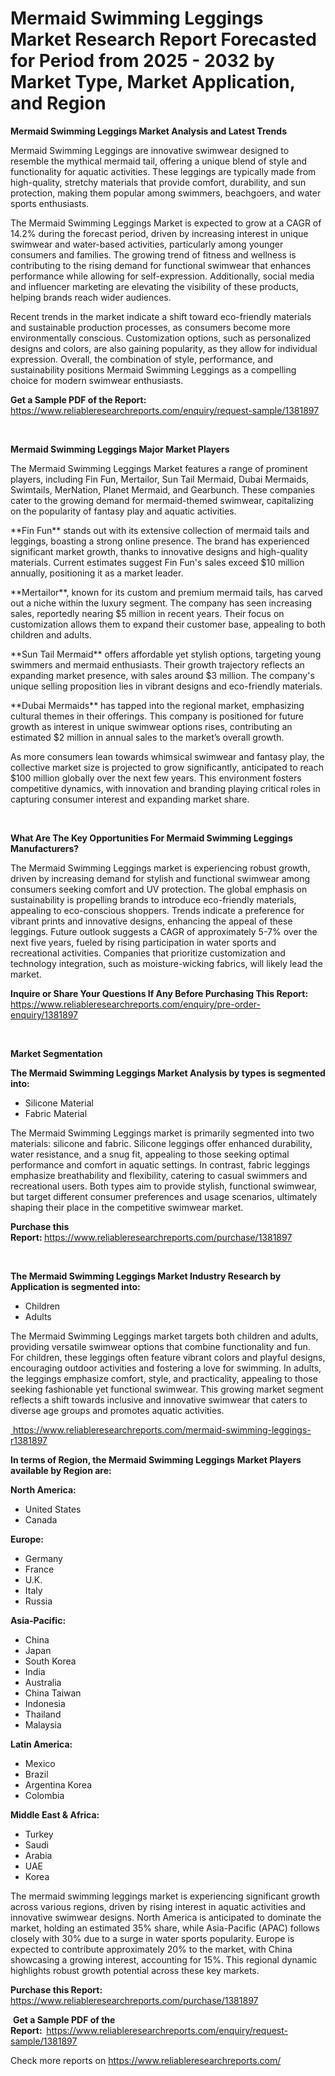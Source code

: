<p><h1>Mermaid Swimming Leggings Market Research Report Forecasted for Period from 2025 -  2032 by Market Type, Market Application, and Region</h1></p><p><strong>Mermaid Swimming Leggings Market Analysis and Latest Trends</strong></p>
<p><p>Mermaid Swimming Leggings are innovative swimwear designed to resemble the mythical mermaid tail, offering a unique blend of style and functionality for aquatic activities. These leggings are typically made from high-quality, stretchy materials that provide comfort, durability, and sun protection, making them popular among swimmers, beachgoers, and water sports enthusiasts.</p><p>The Mermaid Swimming Leggings Market is expected to grow at a CAGR of 14.2% during the forecast period, driven by increasing interest in unique swimwear and water-based activities, particularly among younger consumers and families. The growing trend of fitness and wellness is contributing to the rising demand for functional swimwear that enhances performance while allowing for self-expression. Additionally, social media and influencer marketing are elevating the visibility of these products, helping brands reach wider audiences.</p><p>Recent trends in the market indicate a shift toward eco-friendly materials and sustainable production processes, as consumers become more environmentally conscious. Customization options, such as personalized designs and colors, are also gaining popularity, as they allow for individual expression. Overall, the combination of style, performance, and sustainability positions Mermaid Swimming Leggings as a compelling choice for modern swimwear enthusiasts.</p></p>
<p><strong>Get a Sample PDF of the Report:&nbsp;</strong> <a href="https://www.reliableresearchreports.com/enquiry/request-sample/1381897?utm_campaign=2269&utm_medium=2&utm_source=Github&utm_content=ia&utm_term=05042025&utm_id=mermaid-swimming-leggings">https://www.reliableresearchreports.com/enquiry/request-sample/1381897</a></p>
<p>&nbsp;</p>
<p><strong>Mermaid Swimming Leggings Major Market Players</strong></p>
<p><p>The Mermaid Swimming Leggings Market features a range of prominent players, including Fin Fun, Mertailor, Sun Tail Mermaid, Dubai Mermaids, Swimtails, MerNation, Planet Mermaid, and Gearbunch. These companies cater to the growing demand for mermaid-themed swimwear, capitalizing on the popularity of fantasy play and aquatic activities.</p><p>**Fin Fun** stands out with its extensive collection of mermaid tails and leggings, boasting a strong online presence. The brand has experienced significant market growth, thanks to innovative designs and high-quality materials. Current estimates suggest Fin Fun's sales exceed $10 million annually, positioning it as a market leader.</p><p>**Mertailor**, known for its custom and premium mermaid tails, has carved out a niche within the luxury segment. The company has seen increasing sales, reportedly nearing $5 million in recent years. Their focus on customization allows them to expand their customer base, appealing to both children and adults.</p><p>**Sun Tail Mermaid** offers affordable yet stylish options, targeting young swimmers and mermaid enthusiasts. Their growth trajectory reflects an expanding market presence, with sales around $3 million. The company's unique selling proposition lies in vibrant designs and eco-friendly materials.</p><p>**Dubai Mermaids** has tapped into the regional market, emphasizing cultural themes in their offerings. This company is positioned for future growth as interest in unique swimwear options rises, contributing an estimated $2 million in annual sales to the market’s overall growth.</p><p>As more consumers lean towards whimsical swimwear and fantasy play, the collective market size is projected to grow significantly, anticipated to reach $100 million globally over the next few years. This environment fosters competitive dynamics, with innovation and branding playing critical roles in capturing consumer interest and expanding market share.</p></p>
<p>&nbsp;</p>
<p><strong>What Are The Key Opportunities For Mermaid Swimming Leggings Manufacturers?</strong></p>
<p><p>The Mermaid Swimming Leggings market is experiencing robust growth, driven by increasing demand for stylish and functional swimwear among consumers seeking comfort and UV protection. The global emphasis on sustainability is propelling brands to introduce eco-friendly materials, appealing to eco-conscious shoppers. Trends indicate a preference for vibrant prints and innovative designs, enhancing the appeal of these leggings. Future outlook suggests a CAGR of approximately 5-7% over the next five years, fueled by rising participation in water sports and recreational activities. Companies that prioritize customization and technology integration, such as moisture-wicking fabrics, will likely lead the market.</p></p>
<p><strong>Inquire or Share Your Questions If Any Before Purchasing This Report:</strong> <a href="https://www.reliableresearchreports.com/enquiry/pre-order-enquiry/1381897?utm_campaign=2269&utm_medium=2&utm_source=Github&utm_content=ia&utm_term=05042025&utm_id=mermaid-swimming-leggings">https://www.reliableresearchreports.com/enquiry/pre-order-enquiry/1381897</a></p>
<p>&nbsp;</p>
<p><strong>Market Segmentation</strong></p>
<p><strong>The Mermaid Swimming Leggings Market Analysis by types is segmented into:</strong></p>
<p><ul><li>Silicone Material</li><li>Fabric Material</li></ul></p>
<p><p>The Mermaid Swimming Leggings market is primarily segmented into two materials: silicone and fabric. Silicone leggings offer enhanced durability, water resistance, and a snug fit, appealing to those seeking optimal performance and comfort in aquatic settings. In contrast, fabric leggings emphasize breathability and flexibility, catering to casual swimmers and recreational users. Both types aim to provide stylish, functional swimwear, but target different consumer preferences and usage scenarios, ultimately shaping their place in the competitive swimwear market.</p></p>
<p><strong>Purchase this Report:&nbsp;</strong><a href="https://www.reliableresearchreports.com/purchase/1381897?utm_campaign=2269&utm_medium=2&utm_source=Github&utm_content=ia&utm_term=05042025&utm_id=mermaid-swimming-leggings">https://www.reliableresearchreports.com/purchase/1381897</a></p>
<p>&nbsp;</p>
<p><strong>The Mermaid Swimming Leggings Market Industry Research by Application is segmented into:</strong></p>
<p><ul><li>Children</li><li>Adults</li></ul></p>
<p><p>The Mermaid Swimming Leggings market targets both children and adults, providing versatile swimwear options that combine functionality and fun. For children, these leggings often feature vibrant colors and playful designs, encouraging outdoor activities and fostering a love for swimming. In adults, the leggings emphasize comfort, style, and practicality, appealing to those seeking fashionable yet functional swimwear. This growing market segment reflects a shift towards inclusive and innovative swimwear that caters to diverse age groups and promotes aquatic activities.</p></p>
<p><a href="https://www.reliableresearchreports.com/mermaid-swimming-leggings-r1381897?utm_campaign=2269&utm_medium=2&utm_source=Github&utm_content=ia&utm_term=05042025&utm_id=mermaid-swimming-leggings">&nbsp;https://www.reliableresearchreports.com/mermaid-swimming-leggings-r1381897</a></p>
<p><strong>In terms of Region, the Mermaid Swimming Leggings Market Players available by Region are:</strong></p>
<p>
    <p> <strong> North America: </strong>
        <ul>
            <li>United States</li>
            <li>Canada</li>
        </ul>
        </p> 
    <p> <strong> Europe: </strong>
        <ul>
            <li>Germany</li>
            <li>France</li>
            <li>U.K.</li>
            <li>Italy</li>
            <li>Russia</li>
        </ul>
        </p> 
    <p> <strong> Asia-Pacific: </strong>
        <ul>
            <li>China</li>
            <li>Japan</li>
            <li>South Korea</li>
            <li>India</li>
            <li>Australia</li>
            <li>China Taiwan</li>
            <li>Indonesia</li>
            <li>Thailand</li>
            <li>Malaysia</li>
        </ul>
        </p> 
    <p> <strong> Latin America: </strong>
        <ul>
            <li>Mexico</li>
            <li>Brazil</li>
            <li>Argentina Korea</li>
            <li>Colombia</li>
        </ul>
        </p> 
    <p> <strong> Middle East & Africa: </strong>
        <ul>
            <li>Turkey</li>
            <li>Saudi</li>
            <li>Arabia</li>
            <li>UAE</li>
            <li>Korea</li>
        </ul>
    </p>
    </p>
<p><p>The mermaid swimming leggings market is experiencing significant growth across various regions, driven by rising interest in aquatic activities and innovative swimwear designs. North America is anticipated to dominate the market, holding an estimated 35% share, while Asia-Pacific (APAC) follows closely with 30% due to a surge in water sports popularity. Europe is expected to contribute approximately 20% to the market, with China showcasing a growing interest, accounting for 15%. This regional dynamic highlights robust growth potential across these key markets.</p></p>
<p><strong>Purchase this Report: </strong><a href="https://www.reliableresearchreports.com/purchase/1381897?utm_campaign=2269&utm_medium=2&utm_source=Github&utm_content=ia&utm_term=05042025&utm_id=mermaid-swimming-leggings">https://www.reliableresearchreports.com/purchase/1381897</a></p>
<p>&nbsp;<strong>Get a Sample PDF of the Report:&nbsp;&nbsp;</strong><a href="https://www.reliableresearchreports.com/enquiry/request-sample/1381897?utm_campaign=2269&utm_medium=2&utm_source=Github&utm_content=ia&utm_term=05042025&utm_id=mermaid-swimming-leggings">https://www.reliableresearchreports.com/enquiry/request-sample/1381897</a></p>
<p><strong></strong></p>
<p>Check more reports on <a href="https://www.reliableresearchreports.com/?utm_campaign=2269&utm_medium=2&utm_source=Github&utm_content=ia&utm_term=05042025&utm_id=mermaid-swimming-leggings">https://www.reliableresearchreports.com/</a></p>
